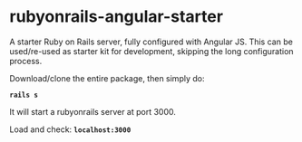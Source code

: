 # rubyonrails-angular-starter
A starter Ruby on Rails server, fully configured with Angular JS. This can be used/re-used as starter kit for development, skipping the long configuration process.

Download/clone the entire package, then simply do:

**`rails s`**

It will start a rubyonrails server at port 3000. 

Load and check:
**`localhost:3000`**
